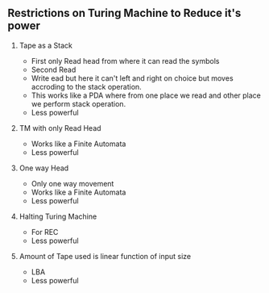 ## Restrictions on Turing Machine to Reduce it's power

1. Tape as a Stack
   - First only Read head from where it can read the symbols 
   - Second Read
   - Write ead but here it can't left and right on choice but moves accroding to the stack operation.
   - This works like a PDA where from one place we read and other place we perform stack operation.
   - Less powerful

2. TM with only Read Head
   - Works like a Finite Automata
   - Less powerful

3. One way Head 
   - Only one way movement
   - Works like a Finite Automata
   - Less powerful

4. Halting Turing Machine
   - For REC
   - Less powerful
  
5. Amount of Tape used is linear function of input size
   - LBA
   - Less powerful